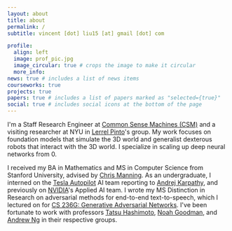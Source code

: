 ```yaml
---
layout: about
title: about
permalink: /
subtitle: vincent [dot] liu15 [at] gmail [dot] com

profile:
  align: left
  image: prof_pic.jpg
  image_circular: true # crops the image to make it circular
  more_info:
news: true # includes a list of news items
courseworks: true
projects: true
papers: true # includes a list of papers marked as "selected={true}"
social: true # includes social icons at the bottom of the page
---
```


I'm a Staff Research Engineer at [Common Sense Machines (CSM)](https://www.csm.ai/) and a visiting researcher at NYU in [Lerrel Pinto](https://www.lerrelpinto.com/)'s group. My work focuses on foundation models that simulate the 3D world and generalist dexterous robots that interact with the 3D world. I specialize in scaling up deep neural networks from 0.

I received my BA in Mathematics and MS in Computer Science from Stanford University, advised by [Chris Manning](https://nlp.stanford.edu/~manning/). As an undergraduate, I interned on the [Tesla Autopilot](https://www.tesla.com/autopilot) AI team reporting to [Andrej Karpathy](https://karpathy.ai/), and previously on [NVIDIA](https://www.nvidia.com/en-us/)'s Applied AI team. I wrote my MS Distinction in Research on adversarial methods for end-to-end text-to-speech, which I lectured on for [CS 236G: Generative Adversarial Networks](https://cs236g.stanford.edu/). I've been fortunate to work with professors [Tatsu Hashimoto](https://thashim.github.io/), [Noah Goodman](https://cocolab.stanford.edu/ndg), and [Andrew Ng](https://www.andrewng.org/) in their respective groups.
